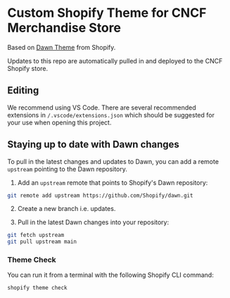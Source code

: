 # Custom Shopify Theme for CNCF Merchandise Store

Based on [Dawn Theme](https://github.com/Shopify/dawn) from Shopify.

Updates to this repo are automatically pulled in and deployed to the CNCF Shopify store.

## Editing

We recommend using VS Code. There are several recommended extensions in ```/.vscode/extensions.json``` which should be suggested for your use when opening this project.

## Staying up to date with Dawn changes

To pull in the latest changes and updates to Dawn, you can add a remote `upstream` pointing to the Dawn repository.

1. Add an `upstream` remote that points to Shopify's Dawn repository:
```sh
git remote add upstream https://github.com/Shopify/dawn.git
```
2. Create a new branch i.e. updates.

3. Pull in the latest Dawn changes into your repository:
```sh
git fetch upstream
git pull upstream main
```

### Theme Check

You can run it from a terminal with the following Shopify CLI command:

```bash
shopify theme check
```

